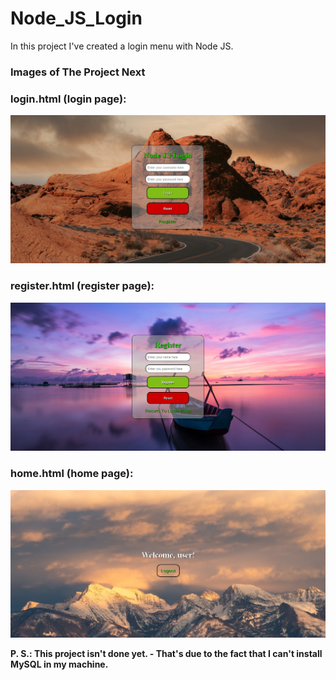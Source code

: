 # Node_JS_Login

In this project I've created a login menu with Node JS.

### Images of The Project Next

### login.html (login page):

<img alt="This is the login page of the project." src="./Login (Node JS)/Images/login.png">

### register.html (register page):

<img alt="This is the register page of the project." src="./Login (Node JS)/Images/register.png">

### home.html (home page):

<img alt="This is the login page of the project." src="./Login (Node JS)/Images/home.png">

<strong>P. S.: This project isn't done yet. - That's due to the fact that I can't install MySQL in my machine.<strong>
